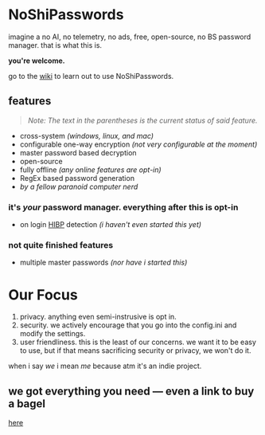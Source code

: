 # NoShiPasswords
imagine a no AI, no telemetry, no ads, free, open-source, no BS password manager. that is what this is.

**you're welcome.**

go to the [wiki](wiki/How-To-Use) to learn out to use NoShiPasswords.

## features
> *Note: The text in the parentheses is the current status of said feature.*

- cross-system *(windows, linux, and mac)*
- configurable one-way encryption *(not very configurable at the moment)*
- master password based decryption
- open-source
- fully offline *(any online features are opt-in)*
- RegEx based password generation
- *by a fellow paranoid computer nerd*

### it's *your* password manager. everything after this is opt-in
- on login [HIBP](https://haveibeenpwned.com/) detection *(i haven't even started this yet)*

### not quite finished features
- multiple master passwords *(nor have i started this)*

# Our Focus
1. privacy. anything even semi-instrusive is opt in.
2. security. we actively encourage that you go into the config.ini and modify the settings.
3. user friendliness. this is the least of our concerns. we want it to be easy to use, but if that means sacrificing security or privacy, we won't do it.

when i say *we* i mean *me* because atm it's an indie project.

## we got everything you need — even a link to buy a bagel
[here](https://www.hero.co/products/everything-bagel/)
